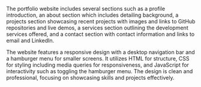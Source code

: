 The portfolio website includes several sections such as a profile introduction, an about section which includes detailing background, a projects section showcasing recent projects with images and links to GitHub repositories and live demos, a services section outlining the development services offered, and a contact section with contact information and links to email and LinkedIn.

The website features a responsive design with a desktop navigation bar and a hamburger menu for smaller screens. It utilizes HTML for structure, CSS for styling including media queries for responsiveness, and JavaScript for interactivity such as toggling the hamburger menu. The design is clean and professional, focusing on showcasing skills and projects effectively.
